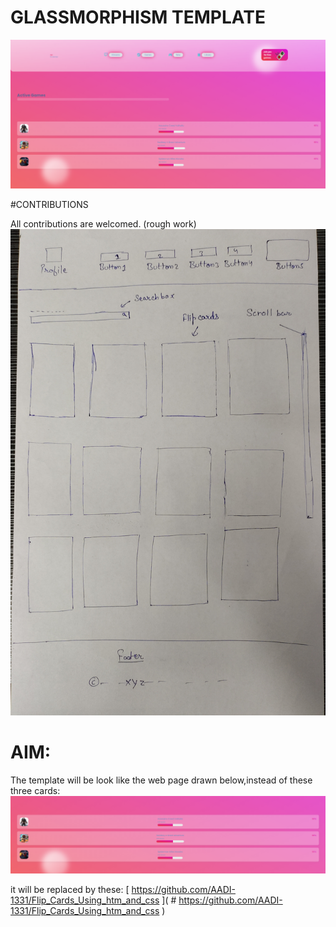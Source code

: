 # GLASSMORPHISM TEMPLATE

![](https://github.com/AADI-1331/glassmorphism-template/blob/file/aaa.png)

#CONTRIBUTIONS

All contributions are welcomed.
(rough work)
![](https://github.com/AADI-1331/glassmorphism-template/blob/file/rough_work.jpg)

# AIM:
The template will be look like the web page drawn below,instead of these three cards:
![](https://github.com/AADI-1331/glassmorphism-template/blob/file/three.png)

it will be replaced by these:
[ https://github.com/AADI-1331/Flip_Cards_Using_htm_and_css ]( # https://github.com/AADI-1331/Flip_Cards_Using_htm_and_css )
![]()


